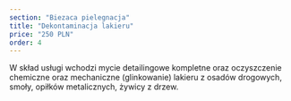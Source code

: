 ```yaml
---
section: "Biezaca pielegnacja"
title: "Dekontaminacja lakieru"
price: "250 PLN"
order: 4
---
```


W skład usługi wchodzi mycie detailingowe kompletne oraz oczyszczenie chemiczne oraz mechaniczne (glinkowanie) lakieru z osadów drogowych, smoły, opiłków metalicznych, żywicy z drzew.